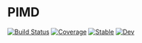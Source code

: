 # PIMD

[![Build Status](https://github.com/tansongchen/PIMD.jl/workflows/CI/badge.svg)](https://github.com/tansongchen/PIMD.jl/actions)
[![Coverage](https://codecov.io/gh/tansongchen/PIMD.jl/branch/master/graph/badge.svg)](https://codecov.io/gh/tansongchen/PIMD.jl)
[![Stable](https://img.shields.io/badge/docs-stable-blue.svg)](https://tansongchen.com/PIMD.jl/stable)
[![Dev](https://img.shields.io/badge/docs-dev-blue.svg)](https://tansongchen.com/PIMD.jl/dev)
